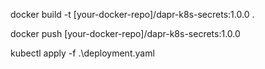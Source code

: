 docker build -t [your-docker-repo]/dapr-k8s-secrets:1.0.0 .

docker push [your-docker-repo]/dapr-k8s-secrets:1.0.0

kubectl apply -f .\deployment.yaml